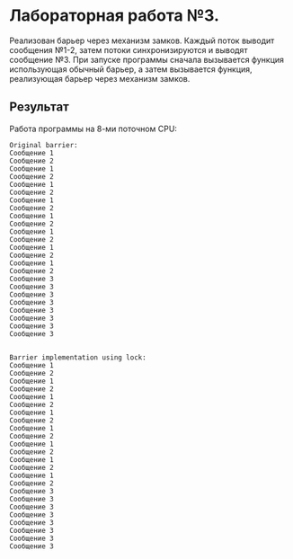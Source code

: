 # Лабораторная работа №3.
Реализован барьер через механизм замков. Каждый поток выводит сообщения №1-2, затем потоки синхронизируются и выводят сообщение №3.
При запуске программы сначала вызывается функция использующая обычный барьер, а затем вызывается функция, реализующая барьер через механизм замков.

## Результат
Работа программы на 8-ми поточном CPU:
```console
Original barrier:
Сообщение 1
Сообщение 2
Сообщение 1
Сообщение 2
Сообщение 1
Сообщение 2
Сообщение 1
Сообщение 2
Сообщение 1
Сообщение 2
Сообщение 1
Сообщение 2
Сообщение 1
Сообщение 2
Сообщение 1
Сообщение 2
Сообщение 3
Сообщение 3
Сообщение 3
Сообщение 3
Сообщение 3
Сообщение 3
Сообщение 3
Сообщение 3


Barrier implementation using lock:
Сообщение 1
Сообщение 2
Сообщение 1
Сообщение 2
Сообщение 1
Сообщение 2
Сообщение 1
Сообщение 2
Сообщение 1
Сообщение 2
Сообщение 1
Сообщение 2
Сообщение 1
Сообщение 2
Сообщение 1
Сообщение 2
Сообщение 3
Сообщение 3
Сообщение 3
Сообщение 3
Сообщение 3
Сообщение 3
Сообщение 3
Сообщение 3
```
